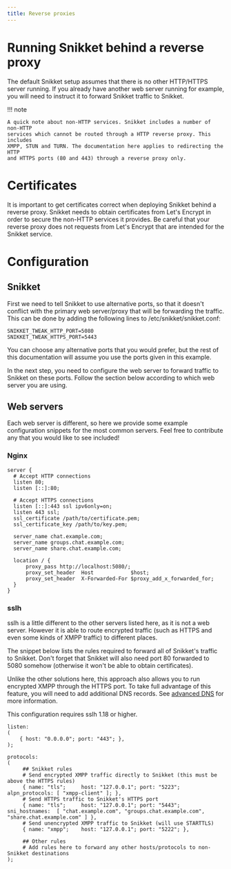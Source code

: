 ```yaml
---
title: Reverse proxies
---
```


# Running Snikket behind a reverse proxy

The default Snikket setup assumes that there is no other HTTP/HTTPS server
running. If you already have another web server running for example, you will
need to instruct it to forward Snikket traffic to Snikket.

!!! note

    A quick note about non-HTTP services. Snikket includes a number of non-HTTP
    services which cannot be routed through a HTTP reverse proxy. This includes
    XMPP, STUN and TURN. The documentation here applies to redirecting the HTTP
    and HTTPS ports (80 and 443) through a reverse proxy only.

# Certificates

It is important to get certificates correct when deploying Snikket behind a reverse
proxy. Snikket needs to obtain certificates from Let's Encrypt in order to secure
the non-HTTP services it provides. Be careful that your reverse proxy does not
requests from Let's Encrypt that are intended for the Snikket service.

# Configuration

## Snikket

First we need to tell Snikket to use alternative ports, so that it doesn't conflict
with the primary web server/proxy that will be forwarding the traffic. This can be
done by adding the following lines to /etc/snikket/snikket.conf:

```
SNIKKET_TWEAK_HTTP_PORT=5080
SNIKKET_TWEAK_HTTPS_PORT=5443
```

You can choose any alternative ports that you would prefer, but the rest of this
documentation will assume you use the ports given in this example.

In the next step, you need to configure the web server to forward traffic to
Snikket on these ports. Follow the section below according to which web server
you are using.

## Web servers

Each web server is different, so here we provide some example configuration snippets
for the most common servers. Feel free to contribute any that you would like to see
included!

### Nginx

```
server {
  # Accept HTTP connections
  listen 80;
  listen [::]:80;

  # Accept HTTPS connections
  listen [::]:443 ssl ipv6only=on;
  listen 443 ssl;
  ssl_certificate /path/to/certificate.pem;
  ssl_certificate_key /path/to/key.pem;

  server_name chat.example.com;
  server_name groups.chat.example.com;
  server_name share.chat.example.com;

  location / {
      proxy_pass http://localhost:5080/;
      proxy_set_header  Host            $host;
      proxy_set_header  X-Forwarded-For $proxy_add_x_forwarded_for;
  }
}
```

### sslh

sslh is a little different to the other servers listed here, as it is not a web server. However it is able
to route encrypted traffic (such as HTTPS and even some kinds of XMPP traffic) to different places.

The snippet below lists the rules required to forward all of Snikket's traffic to Snikket. Don't forget that
Snikket will also need port 80 forwarded to 5080 somehow (otherwise it won't be able to obtain certificates).

Unlike the other solutions here, this approach also allows you to run encrypted XMPP through the HTTPS port.
To take full advantage of this feature, you will need to add additional DNS records. See [advanced DNS](dns.md)
for more information.

This configuration requires sslh 1.18 or higher.

```
listen:
(
    { host: "0.0.0.0"; port: "443"; },
);

protocols:
(
     ## Snikket rules
     # Send encrypted XMPP traffic directly to Snikket (this must be above the HTTPS rules)
     { name: "tls";     host: "127.0.0.1"; port: "5223"; alpn_protocols: [ "xmpp-client" ]; },
     # Send HTTPS traffic to Snikket's HTTPS port
     { name: "tls";     host: "127.0.0.1"; port: "5443"; sni_hostnames:  [ "chat.example.com", "groups.chat.example.com", "share.chat.example.com" ] },
     # Send unencrypted XMPP traffic to Snikket (will use STARTTLS)
     { name: "xmpp";    host: "127.0.0.1"; port: "5222"; },

     ## Other rules
     # Add rules here to forward any other hosts/protocols to non-Snikket destinations
);

```
